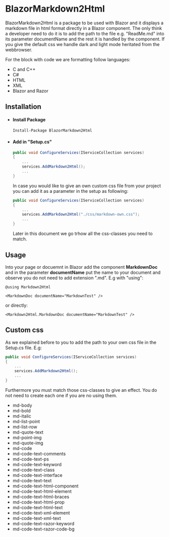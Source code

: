 # BlazorMarkdown2Html

BlazorMarkdown2Html is a package to be used with Blazor and it displays a markdown file in html format directly in a Blazor component. 
The only think a developer need to do it is to add the path to the file e.g. "ReadMe.md" into its parameter documentName and the rest it is handled by the component. If you give the default css we handle dark and light mode heritated from the webbrowser.

For the block with code we are formatting follow languages:

- C and C++
- C#
- HTML
- XML
- Blazor and Razor

## Installation

- #### Install Package
  
    ```sh
    Install-Package BlazorMarkdown2Html
    ```

- #### Add in "Setup.cs"
  
    ```csharp
    public void ConfigureServices(IServiceCollection services)
    {
        ...
        services.AddMarkdown2Html();
        ...
    }
    ```
    
    In case you would like to give an own custom css file from your project you can add it as a parameter in the setup as following:

    ```csharp
    public void ConfigureServices(IServiceCollection services)
    {
        ...
        services.AddMarkdown2Html("./css/markdown-own.css");
        ...
    }
    ```
    Later in this document we go trhow all the css-classes you need to match.

## Usage


Into your page or docuemnt in Blazor add the component **MarkdownDoc**
and in the parameter **documentName** put the name to your document and observe you do not need to add extension ".md".
E.g with "using":

```blazor
@using Markdown2Html

<MarkdownDoc documentName="MarkdownTest" />
```

or directly:

```blazor
<Markdown2Html.MarkdownDoc documentName="MarkdownTest" />
```

## Custom css

As we explained before to you to add the path to your own css file in the Setup.cs file. E.g:

```csharp
public void ConfigureServices(IServiceCollection services)
{
    ...
    services.AddMarkdown2Html();
    ...
}
```

Furthermore you must match those css-classes to give an effect. You do not need to create each one if you are no using them.

- md-body
- md-bold
- md-italic
- md-list-point
- md-list-row
- md-quote-text
- md-point-img
- md-quote-img
- md-code
- md-code-text-comments
- md-code-text-ps
- md-code-text-keyword
- md-code-text-class
- md-code-text-interface
- md-code-text-text
- md-code-text-html-component
- md-code-text-html-element
- md-code-text-html-braces
- md-code-text-html-prop
- md-code-text-html-text
- md-code-text-xml-element
- md-code-text-xml-text
- md-code-text-razor-keyword
- md-code-text-razor-code-bg










